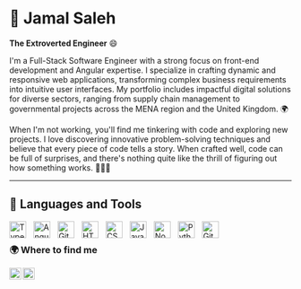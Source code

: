 # 🚀 Jamal Saleh  
**The Extroverted Engineer** 😄

I'm a Full-Stack Software Engineer with a strong focus on front-end development and Angular expertise. I specialize in crafting dynamic and responsive web applications, transforming complex business requirements into intuitive user interfaces. My portfolio includes impactful digital solutions for diverse sectors, ranging from supply chain management to governmental projects across the MENA region and the United Kingdom. 🌍

When I'm not working, you'll find me tinkering with code and exploring new projects. I love discovering innovative problem-solving techniques and believe that every piece of code tells a story. When crafted well, code can be full of surprises, and there's nothing quite like the thrill of figuring out how something works. 🧑‍💻✨

---

## 🧰 Languages and Tools

<img align="left" alt="TypeScript" width="30px" style="padding-right:10px;" src="https://cdn.jsdelivr.net/gh/devicons/devicon/icons/typescript/typescript-plain.svg" />
<img align="left" alt="Angular" width="30px" style="padding-right:10px;" src="https://cdn.jsdelivr.net/gh/devicons/devicon/icons/angularjs/angularjs-plain.svg" />
<img align="left" alt="Git" width="30px" style="padding-right:10px;" src="https://cdn.jsdelivr.net/gh/devicons/devicon/icons/git/git-original.svg" />
<img align="left" alt="HTML" width="30px" style="padding-right:10px;" src="https://cdn.jsdelivr.net/gh/devicons/devicon/icons/html5/html5-plain.svg" />
<img align="left" alt="CSS" width="30px" style="padding-right:10px;" src="https://cdn.jsdelivr.net/gh/devicons/devicon/icons/css3/css3-plain.svg" />
<img align="left" alt="JavaScript" width="30px" style="padding-right:10px;" src="https://cdn.jsdelivr.net/gh/devicons/devicon/icons/javascript/javascript-plain.svg" />
<img align="left" alt="NodeJS" width="30px" style="padding-right:10px;" src="https://cdn.jsdelivr.net/gh/devicons/devicon/icons/nodejs/nodejs-original.svg" />
<img align="left" alt="Python" width="30px" style="padding-right:10px;" src="https://cdn.jsdelivr.net/gh/devicons/devicon/icons/python/python-plain.svg" />
<img align="left" alt="GitHub" width="30px" style="padding-right:10px;" src="https://cdn.jsdelivr.net/gh/devicons/devicon/icons/github/github-original.svg" />
<br />

### 🌍 Where to find me
[<img align="left" alt="Jamal Saleh | Linkdin" width="21px" src="https://firebasestorage.googleapis.com/v0/b/github--images.appspot.com/o/Github%20images%2Flinkedin.svg?alt=media&token=0e662ab8-db11-475a-9c43-18d89bcdfde0" />][linkedin]
[<img align="left" alt="Jamal Saleh | Gmail" width="21px" src="https://upload.wikimedia.org/wikipedia/commons/7/7e/Gmail_icon_%282020%29.svg" />][gmail]
<br />

<br />

[linkedin]: https://www.linkedin.com/in/softwaredeveloper-jamal-saleh/
[gmail]: mailto:jamal.ngu@gmail.com

